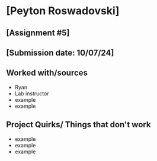 # [Peyton Roswadovski]
## [Assignment #5]
## [Submission date: 10/07/24]
## Worked with/sources 
* Ryan
* Lab instructor
* example
* example
## Project Quirks/ Things that don't work
* example
* example
* example
